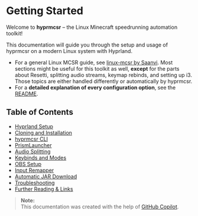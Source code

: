 # Getting Started

Welcome to **hyprmcsr** – the Linux Minecraft speedrunning automation toolkit!

This documentation will guide you through the setup and usage of hyprmcsr on a modern Linux system with Hyprland.

- For a general Linux MCSR guide, see [linux-mcsr by Saanvi](https://its-saanvi.github.io/linux-mcsr/).
  Most sections might be useful for this toolkit as well, **except** for the parts about Resetti, splitting audio streams, keymap rebinds, and setting up i3.  
  Those topics are either handled differently or automatically by hyprmcsr.
- For a **detailed explanation of every configuration option**, see the [README](../README.md).

## Table of Contents

- [Hyprland Setup](./hyprland-setup.md)
- [Cloning and Installation](./cloning-and-installation.md)
- [hyprmcsr CLI](./cli.md)
- [PrismLauncher](./prismlauncher.md)
- [Audio Splitting](./audio-splitting.md)
- [Keybinds and Modes](./keybinds-and-modes.md)
- [OBS Setup](./obs-setup.md)
- [Input Remapper](./input-remapper.md)
- [Automatic JAR Download](./jar-download.md)
- [Troubleshooting](./troubleshooting.md)
- [Further Reading & Links](./links.md)


> **Note:**  
> This documentation was created with the help of [GitHub Copilot](https://github.com/features/copilot).
